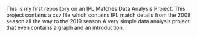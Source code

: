
This is my first repository on an IPL Matches Data Analysis Project.
This project contains a csv file which contains IPL match details from the 2008 season all the way to the 2019 season
A very simple data analysis project that even contains a graph and an introduction.
